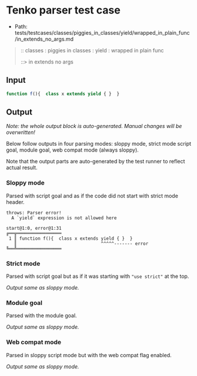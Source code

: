 # Tenko parser test case

- Path: tests/testcases/classes/piggies_in_classes/yield/wrapped_in_plain_func/in_extends_no_args.md

> :: classes : piggies in classes : yield : wrapped in plain func
>
> ::> in extends no args

## Input

`````js
function f(){  class x extends yield { }  }
`````

## Output

_Note: the whole output block is auto-generated. Manual changes will be overwritten!_

Below follow outputs in four parsing modes: sloppy mode, strict mode script goal, module goal, web compat mode (always sloppy).

Note that the output parts are auto-generated by the test runner to reflect actual result.

### Sloppy mode

Parsed with script goal and as if the code did not start with strict mode header.

`````
throws: Parser error!
  A `yield` expression is not allowed here

start@1:0, error@1:31
╔══╦═════════════════
 1 ║ function f(){  class x extends yield { }  }
   ║                                ^^^^^------- error
╚══╩═════════════════

`````

### Strict mode

Parsed with script goal but as if it was starting with `"use strict"` at the top.

_Output same as sloppy mode._

### Module goal

Parsed with the module goal.

_Output same as sloppy mode._

### Web compat mode

Parsed in sloppy script mode but with the web compat flag enabled.

_Output same as sloppy mode._
